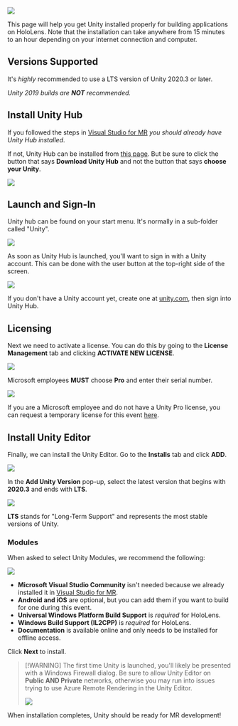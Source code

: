 ![](Images/UnityForMRBanner.png)

This page will help you get Unity installed properly for building applications on HoloLens. Note that the installation can take anywhere from 15 minutes to an hour depending on your internet connection and computer.  


## Versions Supported
It's *highly* recommended to use a LTS version of Unity 2020.3 or later. 

*Unity 2019 builds are **NOT** recommended.*

## Install Unity Hub

If you followed the steps in [Visual Studio for MR](../VSForMR) *you should already have Unity Hub installed*. 

If not, Unity Hub can be installed from [this page](https://unity3d.com/get-unity/download). But be sure to click the button that says **Download Unity Hub** and not the button that says **choose your Unity**.

![](Images/HubOnlyButton.png)

## Launch and Sign-In
Unity hub can be found on your start menu. It's normally in a sub-folder called "Unity".

![](Images/UnityHubIcon.png)

As soon as Unity Hub is launched, you'll want to sign in with a Unity account. This can be done with the user button at the top-right side of the screen.

![](Images/User-Button.png)

If you don't have a Unity account yet, create one at [unity.com](https://unity.com/), then sign into Unity Hub.


## Licensing
Next we need to activate a license. You can do this by going to the **License Management** tab and clicking **ACTIVATE NEW LICENSE**. 

![](Images/License-ActivateNew.png)

Microsoft employees **MUST** choose **Pro** and enter their serial number.

![](Images/License-Pro.png)

If you are a Microsoft employee and do not have a Unity Pro license, you can request a temporary license for this event [here](https://aka.ms/Unity-MR-License-Request).


## Install Unity Editor
Finally, we can install the Unity Editor. Go to the **Installs** tab and click **ADD**.
 
![](Images/Install-Add.png)

In the **Add Unity Version** pop-up, select the latest version that begins with **2020.3** and ends with **LTS**.

![](Images/Install-LTS.png)

**LTS** stands for "Long-Term Support" and represents the most stable versions of Unity.


### Modules
When asked to select Unity Modules, we recommend the following:

![](Images/Features.png)

- **Microsoft Visual Studio Community** isn't needed because we already installed it in [Visual Studio for MR](../VSForMR).
- **Android and iOS** are optional, but you can add them if you want to build for one during this event.
- **Universal Windows Platform Build Support** is *required* for HoloLens.
- **Windows Build Support (IL2CPP)** is *required* for HoloLens.
- **Documentation** is available online and only needs to be installed for offline access.

Click **Next** to install.

> [!WARNING] The first time Unity is launched, you'll likely be presented with a Windows Firewall dialog. Be sure to allow Unity Editor on **Public AND Private** networks, otherwise you may run into issues trying to use Azure Remote Rendering in the Unity Editor.
>
>![](Images/UnityFirewall.png)
>
When installation completes, Unity should be ready for MR development!